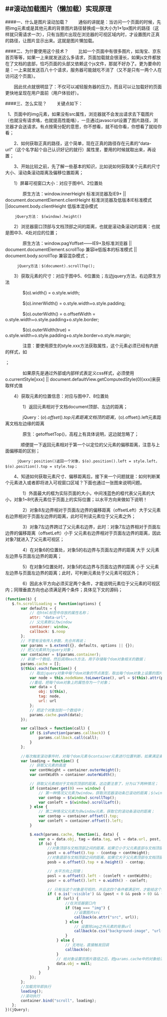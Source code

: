 ##滚动加载图片（懒加载）实现原理
-------------------------------------------
####一、什么是图片滚动加载？
　　通俗的讲就是：当访问一个页面的时候，先把img元素或是其他元素的背景图片路径替换成一张大小为1*1px图片的路径（这样就只需请求一次），只有当图片出现在浏览器的可视区域内时，才设置图片正真的路径，让图片显示出来。这就是图片懒加载。
 
####二、为什要使用这个技术？
　　比如一个页面中有很多图片，如淘宝、京东首页等等，如果一上来就发送这么多请求，页面加载就会很漫长，如果js文件都放在了文档的底部，恰巧页面的头部又依赖这个js文件，那就不好办了。更为要命的是：一上来就发送百八十个请求，服务器可能就吃不消了（又不是只有一两个人在访问这个页面）。

　　因此优点就很明显了：不仅可以减轻服务器的压力，而且可以让加载好的页面更快地呈现在用户面前（用户体验好）。
  
####三、怎么实现？
　　关键点如下：
  

    1、页面中的img元素，如果没有src属性，浏览器就不会发出请求去下载图片（也就没有请求咯，也就提高性能咯），一旦通过javascript设置了图片路径，浏览器才会送请求。有点按需分配的意思，你不想看，就不给你看，你想看了就给你看；
    
　　2、如何获取正真的路径，这个简单，现在正真的路径存在元素的“data-url”（这个名字起个自己认识好记的就行）属性里，要用的时候就取出来，再设置；

　　3、开始比较之前，先了解一些基本的知识，比如说如何获取某个元素的尺寸大小、滚动条滚动距离及偏移位置距离；  

　　1）屏幕可视窗口大小：对应于图中1、2位置处

　　　　原生方法：window.innerHeight 标准浏览器及IE9+ || document.documentElement.clientHeight 标准浏览器及低版本IE标准模式 ||document.body.clientHeight 低版本混杂模式

     　　jQuery方法： $(window).height() 

　　2）浏览器窗口顶部与文档顶部之间的距离，也就是滚动条滚动的距离：也就是图中3、4处对应的位置；

　　　　原生方法：window.pagYoffset——IE9+及标准浏览器 || document.documentElement.scrollTop 兼容ie低版本的标准模式 || document.body.scrollTop 兼容混杂模式；

     　　 jQuery方法：$(document).scrollTop(); 

　　3）获取元素的尺寸：对应于图中5、6位置处；左边jquery方法，右边原生方法

　　　　$(o).width() = o.style.width; 

　　　　$(o).innerWidth() = o.style.width+o.style.padding;

　　　　$(o).outerWidth() = o.offsetWidth = o.style.width+o.style.padding+o.style.border;

　　　　$(o).outerWidth(true) = o.style.width+o.style.padding+o.style.border+o.style.margin;

　　　　注意：要使用原生的style.xxx方法获取属性，这个元素必须已经有内嵌的样式，如<div style="...."></div>；

　　　　如果原先是通过外部或内部样式表定义css样式，必须使用o.currentStyle[xxx] || document.defaultView.getComputedStyle(0)[xxx]来获取样式值

　　4）获取元素的位置信息：对应与图中7、8位置处

　　　　1）返回元素相对于文档document顶部、左边的距离；

　　　　jQuery：$(o).offset().top元素距离文档顶的距离，$(o).offset().left元素距离文档左边缘的距离

　　　　原生：getoffsetTop()，高程上有具体说明，这边就忽略了；

　 　　  顺便提一下返回元素相对于第一个以定位的父元素的偏移距离，注意与上面偏移距的区别；

    　　  jQuery：position()返回一个对象，$(o).position().left = style.left，$(o).position().top = style.top；

　　4、知道如何获取元素尺寸、偏移距离后，接下来一个问题就是：如何判断某个元素进入或者即将进入可视窗口区域？下面也通过一张图来说明问题。


　　　　1）外面最大的框为实际页面的大小，中间浅蓝色的框代表父元素的大小，对象1~8代表元素位于页面上的实际位置；以水平方向来做如下说明！

　　　　2）对象8左边界相对于页面左边界的偏移距离（offsetLeft）大于父元素右边界相对于页面左边界的距离，此时可判读元素位于父元素之外；

　　　　3）对象7左边界跨过了父元素右边界，此时：对象7左边界相对于页面左边界的偏移距离（offsetLeft）小于 父元素右边界相对于页面左边界的距离，因此对象7就进入了父元素可视区；

　　　　4）在对象6的位置处，对象5的右边界与页面左边界的距离 大于 父元素左边界与页面左边界的距离；

　　　　5）在对象5位置处时，对象5的右边界与页面左边界的距离 小于 父元素左边界与页面左边界的距离；此时，可判断元素处于父元素可视区外；

　　　　6）因此水平方向必须买足两个条件，才能说明元素位于父元素的可视区内；同理垂直方向也必须满足两个条件；具体见下文的源码；
    
 ```   Javascript
(function($) {
    $.fn.scrollLoading = function(options) {
        var defaults = {
            // 在html标签中存放的属性名称；
            attr: "data-url",
            // 父元素默认为window
            container: window,
            callback: $.noop
        };
        // 不管有没有传入参数，先合并再说；
        var params = $.extend({}, defaults, options || {});
        // 把父元素转为jquery对象；
        var container = $(params.container);
        // 新建一个数组，然后调用each方法，用于存储每个dom对象相关的数据；
        params.cache = [];
        $(this).each(function() {
            // 取出jquery对象中每个dom对象的节点类型，取出每个dom对象上设置的图片路径
            var node = this.nodeName.toLowerCase(), url = $(this).attr(params["attr"]);
            //重组，把每个dom对象上的属性存为一个对象；
            var data = {
                obj: $(this),
                tag: node,
                url: url
            };
            // 把这个对象加到一个数组中；
            params.cache.push(data);
        });

        var callback = function(call) {
            if ($.isFunction(params.callback)) {
                params.callback.call(call);
            }
        };
        
        //每次触发滚动事件时，对每个dom元素与container元素进行位置判断，如果满足条件，就把路径赋予这个dom元素！
        var loading = function() {
            // 获取父元素的高度
            var contHeight = container.outerHeight();
            var contWidth = container.outerWidth();

            // 获取父元素相对于文档页顶部的距离，这边要注意了，分为以下两种情况；
            if (container.get(0) === window) {
                // 第一种情况父元素为window，获取浏览器滚动条已滚动的距离；$(window)没有offset()方法；
                var contop = $(window).scrollTop();
                var conleft = $(window).scrollLeft();
            } else {
                // 第二种情况父元素为非window元素，获取它的滚动条滚动的距离；
                var contop = container.offset().top;
                var conleft = container.offset().left;
            }

            $.each(params.cache, function(i, data) {
                var o = data.obj, tag = data.tag, url = data.url, post, posb, posl, posr;
                if (o) {
                    //对象顶部与文档顶部之间的距离，如果它小于父元素底部与文档顶部的距离，则说明垂直方向上已经进入可视区域了；
                    post = o.offset().top - (contop + contHeight);
                    //对象底部与文档顶部之间的距离，如果它大于父元素顶部与文档顶部的距离，则说明垂直方向上已经进入可视区域了；
                    posb = o.offset().top + o.height() - contop;

                    // 水平方向上同理；
                    posl = o.offset().left - (conleft + contWidth);
                    posr = o.offset().left + o.width() - conleft;

                    // 只有当这个对象是可视的，并且这四个条件都满足时，才能给这个对象赋予图片路径；
                    if ( o.is(':visible') && (post < 0 && posb > 0) && (posl < 0 && posr > 0) ) {
                        if (url) {
                            //在浏览器窗口内
                            if (tag === "img") {
                                //设置图片src
                                callback(o.attr("src", url));
                            } else {
                                // 设置除img之外元素的背景url
                                callback(o.css("background-image", "url("+ url +")"));
                            }
                        } else {
                            // 无地址，直接触发回调
                            callback(o);
                        }
                        // 给对象设置完图片路径之后，把params.cache中的对象给清除掉；对象再进入可视区，就不再进行重复设置了；
                        data.obj = null;
                    }
                }
            });
        };
        //加载完毕即执行
        loading();
        //滚动执行
        container.bind("scroll", loading);
    };
})(jQuery);
```
